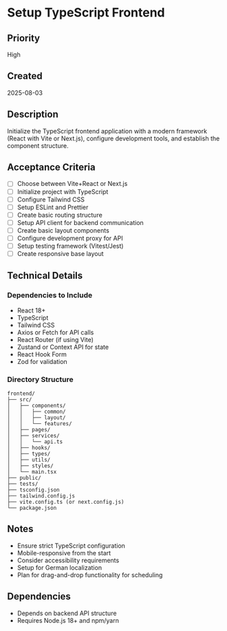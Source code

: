 # Setup TypeScript Frontend

## Priority
High

## Created
2025-08-03

## Description
Initialize the TypeScript frontend application with a modern framework (React with Vite or Next.js), configure development tools, and establish the component structure.

## Acceptance Criteria
- [ ] Choose between Vite+React or Next.js
- [ ] Initialize project with TypeScript
- [ ] Configure Tailwind CSS
- [ ] Setup ESLint and Prettier
- [ ] Create basic routing structure
- [ ] Setup API client for backend communication
- [ ] Create basic layout components
- [ ] Configure development proxy for API
- [ ] Setup testing framework (Vitest/Jest)
- [ ] Create responsive base layout

## Technical Details
### Dependencies to Include
- React 18+
- TypeScript
- Tailwind CSS
- Axios or Fetch for API calls
- React Router (if using Vite)
- Zustand or Context API for state
- React Hook Form
- Zod for validation

### Directory Structure
```
frontend/
├── src/
│   ├── components/
│   │   ├── common/
│   │   ├── layout/
│   │   └── features/
│   ├── pages/
│   ├── services/
│   │   └── api.ts
│   ├── hooks/
│   ├── types/
│   ├── utils/
│   ├── styles/
│   └── main.tsx
├── public/
├── tests/
├── tsconfig.json
├── tailwind.config.js
├── vite.config.ts (or next.config.js)
└── package.json
```

## Notes
- Ensure strict TypeScript configuration
- Mobile-responsive from the start
- Consider accessibility requirements
- Setup for German localization
- Plan for drag-and-drop functionality for scheduling

## Dependencies
- Depends on backend API structure
- Requires Node.js 18+ and npm/yarn
